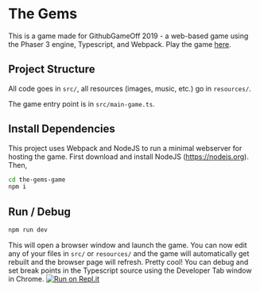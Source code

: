 # The Gems
This is a game made for GithubGameOff 2019 - a web-based game using the Phaser 3 engine, Typescript, and Webpack. Play the game [here](https://sharpfives.itch.io/gems).

## Project Structure
All code goes in <code>src/</code>, all resources (images, music, etc.) go in <code>resources/</code>.

The game entry point is in <code>src/main-game.ts</code>.

## Install Dependencies
This project uses Webpack and NodeJS to run a minimal webserver for hosting the game. First download and install NodeJS (https://nodejs.org). Then,

```bash
cd the-gems-game
npm i
```

## Run / Debug
```bash
npm run dev
```
This will open a browser window and launch the game. You can now edit any of your files in <code>src/</code> or <code>resources/</code> and the game will automatically get rebuilt and the browser page will refresh. Pretty cool! You can debug and set break points in the Typescript source using the Developer Tab window in Chrome.
[![Run on Repl.it](https://repl.it/badge/github/Little-Nomster/the-gems-game)](https://repl.it/github/Little-Nomster/the-gems-game)
